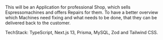 This will be an Application for professional Shop, which sells Espressomachines and offers Repairs for them. To have a better overview which Machines need fixing and what needs to be done, that they can be delivered back to the customer.

TechStack: TypeScript, Next.js 13, Prisma, MySQL, Zod and Tailwind CSS.
